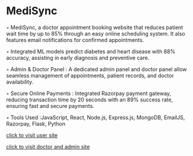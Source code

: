 # MediSync
 
◦ MediSync, a doctor appointment booking website that reduces patient wait time by up to 85% through an easy online
 scheduling system. It also features email notifications for confirmed appointments.
 
 ◦ Integrated ML models predict diabetes and heart disease with 88% accuracy, assisting in early diagnosis and
 preventive care.
 
 ◦ Admin & Doctor Panel : A dedicated admin panel and doctor panel allow seamless management of appointments,
 patient records, and doctor availability.
 
 ◦ Secure Online Payments : Integrated Razorpay payment gateway, reducing transaction time by 20 seconds with an
 89% success rate, ensuring fast and secure payments.
 
 ◦ Tools Used :JavaScript, React, Node.js, Express.js, MongoDB, EmailJS, Razorpay, Flask, Python


[click to visit user site](https://medisync-frontend.onrender.com/)

[click to visit doctor and admin site](https://medisync-frontend.onrender.com/)
